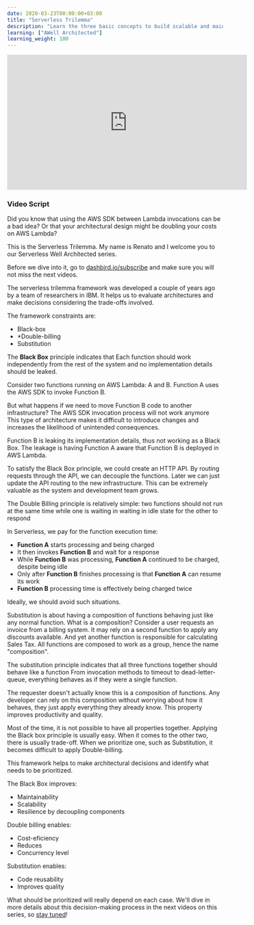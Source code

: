 ```yaml
---
date: 2020-03-23T00:00:00+03:00
title: "Serverless Trilemma"
description: "Learn the three basic concepts to build scalable and maintainable applications on serverless backends"
learning: ["AWell Architected"]
learning_weight: 100
---
```


<iframe width="560" height="315" src="https://www.youtube.com/embed/Q4E9qUGdOd0" frameborder="0" allow="accelerometer; autoplay; encrypted-media; gyroscope; picture-in-picture" allowfullscreen></iframe>

### Video Script

Did you know that using the AWS SDK between Lambda invocations can be a bad idea? Or that your architectural design might be doubling your costs on AWS Lambda?

This is the Serverless Trilemma. My name is Renato and I welcome you to our Serverless Well Architected series.

Before we dive into it, go to [dashbird.io/subscribe](https://dashbird.io/subscribe) and make sure you will not miss the next videos.

The serverless trilemma framework was developed a couple of years ago by a team of researchers in IBM. It helps us to evaluate architectures and make decisions considering the trade-offs involved.

The framework constraints are:

* Black-box
* *Double-billing
* Substitution

The **Black Box** principle indicates that Each function should work independently from the rest of the system and no implementation details should be leaked.

Consider two functions running on AWS Lambda: A and B. Function A uses the AWS SDK to invoke Function B.

But what happens if we need to move Function B code to another infrastructure? The AWS SDK invocation process will not work anymore This type of architecture makes it difficult to introduce changes and increases the likelihood of unintended consequences.

Function B is leaking its implementation details, thus not working as a Black Box. The leakage is having Function A aware that Function B is deployed in AWS Lambda.

To satisfy the Black Box principle, we could create an HTTP API. By routing requests through the API, we can decouple the functions. Later we can just update the API routing to the new infrastructure. This can be extremely valuable as the system and development team grows.

The Double Billing principle is relatively simple: two functions should not run at the same time while one is waiting in waiting in idle state for the other to respond

In Serverless, we pay for the function execution time:

* **Function A** starts processing and being charged
* It then invokes **Function B** and wait for a response
* While **Function B** was processing, **Function A** continued to be charged, despite being idle
* Only after **Function B** finishes processing is that **Function A** can resume its work
* **Function B** processing time is effectively being charged twice

Ideally, we should avoid such situations.

Substitution is about having a composition of functions behaving just like any normal function. What is a composition? Consider a user requests an invoice from a billing system. It may rely on a second function to apply any discounts available. And yet another function is responsible for calculating Sales Tax. All functions are composed to work as a group, hence the name "composition".

The substitution principle indicates that all three functions together should behave like a function From invocation methods to timeout to dead-letter-queue, everything behaves as if they were a single function.

The requester doesn't actually know this is a composition of functions. Any developer can rely on this composition without worrying about how it behaves, they just apply everything they already know. This property improves productivity and quality.

Most of the time, it is not possible to have all properties together. Applying the Black box principle is usually easy. When it comes to the other two, there is usually trade-off. When we prioritize one, such as Substitution, it becomes difficult to apply Double-billing.

This framework helps to make architectural decisions and identify what needs to be prioritized.

The Black Box improves:
* Maintainability
* Scalability
* Resilience by decoupling components

Double billing enables:
* Cost-eficiency
* Reduces
* Concurrency level

Substitution enables:
* Code reusability
* Improves quality

What should be prioritized will really depend on each case. We'll dive in more details about this decision-making process in the next videos on this series, so [stay tuned](https://dashbird.io/subscribe)!
